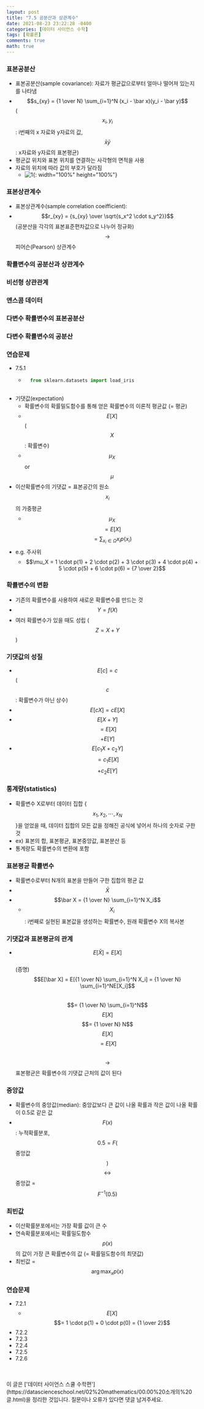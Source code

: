 ```yaml
---
layout: post
title: "7.5 공분산과 상관계수"
date: 2021-08-23 23:22:28 -0400
categories: [데이터 사이언스 수학]
tags: [확률론]
comments: true
math: true
---
```


### 표본공분산
- 표본공분산(sample covariance): 자료가 평균값으로부터 얼마나 떨어져 있는지를 나타냄
- $$s_{xy} = {1 \over N} \sum_{i=1}^N (x_i - \bar x)(y_i - \bar y)$$ ($$x_i, y_i$$: i번째의 x 자료와 y자료의 값, $$\bar x \bar y$$: x자료와 y자료의 표본평균)
- 평균값 위치와 표본 위치를 연결하는 사각형의 면적을 사용
- 자료의 위치에 따라 값의 부호가 달라짐
    - ![1](/images/linearalgebra/6_5/1.png){: width="100%" height="100%"}

### 표본상관계수
- 표본상관계수(sample correlation coeifficient): 
- $$r_{xy} = {s_{xy} \over \sqrt{s_x^2 \cdot s_y^2}}$$ (공분산을 각각의 표본표준편차값으로 나누어 정규화) $$\rightarrow$$ 피어슨(Pearson) 상관계수

### 확률변수의 공분산과 상관계수
### 비선형 상관관계
### 앤스콤 데이터
### 다변수 확률변수의 표본공분산
### 다변수 확률변수의 공분산
### 연습문제
- 7.5.1
    - ```python
        from sklearn.datasets import load_iris
    ```

- 기댓값(expectation)
    - 확률변수의 확률밀도함수를 통해 얻은 확률변수의 이론적 평균값 (= 평균)
    - $$E[X]$$ ($$X$$: 확률변수)
    - $$\mu_X$$ or $$\mu$$
- 이산확률변수의 기댓값 = 표본공간의 원소 $$x_i$$의 가중평균
    - $$\mu_X$$ $$= E[X]$$ $$= \sum_{x_i \in \Omega} x_ip(x_i)$$
- e.g. 주사위
    - $$\mu_X = 1 \cdot p(1) + 2 \cdot p(2) + 3 \cdot p(3) + 4 \cdot p(4) + 5 \cdot p(5) + 6 \cdot p(6) = {7 \over 2}$$

### 확률변수의 변환
- 기존의 확률변수를 사용하여 새로운 확률변수를 만드는 것
- $$Y = f(X)$$
- 여러 확률변수가 있을 때도 성립 ($$Z = X + Y$$)

### 기댓값의 성질
- $$E[c] = c$$ ($$c$$: 확률변수가 아닌 상수)
- $$E[cX] = cE[X]$$
- $$E[X+Y]$$ $$= E[X]$$ $$+ E[Y]$$
- $$E[c_1X + c_2Y]$$ $$= c_1E[X]$$ $$+ c_2E[Y]$$

### 통계량(statistics)
- 확률변수 X로부터 데이터 집합 {$$x_1, x_2, \cdots, x_N$$}을 얻었을 때, 데이터 집합의 모든 값을 정해진 공식에 넣어서 하나의 숫자로 구한 것
- ex) 표본의 합, 표본평균, 표본중앙값, 표본분산 등
- 통계량도 확률변수의 변환에 포함

### 표본평균 확률변수
- 확률변수로부터 N개의 표본을 만들어 구한 집합의 평균 값
- $$\bar X$$
- $$\bar X = {1 \over N} \sum_{i=1}^N X_i$$
    - $$X_i$$: i번째로 실현된 표본값을 생성하는 확률변수, 원래 확률변수 X의 복사본 

### 기댓값과 표본평균의 관계
- $$E[\bar X] = E[X]$$<br/>
(증명)<br/>
$$E[\bar X] = E[{1 \over N} \sum_{i=1}^N X_i] = {1 \over N} \sum_{i=1}^NE[X_i]$$<br/>
$$= {1 \over N} \sum_{i=1}^N$$ $$E[X]$$ $$= {1 \over N} N$$ $$E[X]$$ $$= E[X]$$<br/>
$$\rightarrow$$ 표본평균은 확률변수의 기댓값 근처의 값이 된다

### 중앙값
- 확률변수의 중앙값(median): 중앙값보다 큰 값이 나올 확률과 작은 값이 나올 확률이 0.5로 같은 값
- $$F(x)$$: 누적확률분포, $$0.5 = F($$ 중앙값 $$)$$ $$\leftrightarrow$$ 중앙값 = $$F^{-1}(0.5)$$

### 최빈값
- 이산확률분포에서는 가장 확률 값이 큰 수
- 연속확률분포에서는 확률밀도함수 $$p(x)$$의 값이 가장 큰 확률변수의 값 (= 확률밀도함수의 최댓값)
- 최빈값 = $$\arg \max_x p(x)$$

### 연습문제
- 7.2.1
    - $$E[X]$$ $$= 1 \cdot p(1) + 0 \cdot p(0) = {1 \over 2}$$ 
- 7.2.2
- 7.2.3
- 7.2.4
- 7.2.5
- 7.2.6

<br/>
<br/>
이 글은 ['데이터 사이언스 스쿨 수학편'](https://datascienceschool.net/02%20mathematics/00.00%20소개의%20글.html)을 정리한 것입니다.
질문이나 오류가 있다면 댓글 남겨주세요.